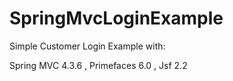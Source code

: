 # SpringMvcLoginExample

Simple Customer Login Example with:

Spring MVC 4.3.6 ,
Primefaces 6.0 ,
Jsf 2.2 
